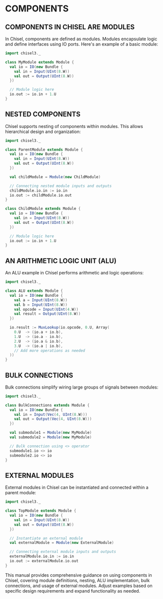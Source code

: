 # COMPONENTS

## COMPONENTS IN CHISEL ARE MODULES

In Chisel, components are defined as modules. Modules encapsulate logic and define interfaces using IO ports. Here's an example of a basic module:

```scala
import chisel3._

class MyModule extends Module {
  val io = IO(new Bundle {
    val in = Input(UInt(8.W))
    val out = Output(UInt(8.W))
  })

  // Module logic here
  io.out := io.in + 1.U
}
```

## NESTED COMPONENTS

Chisel supports nesting of components within modules. This allows hierarchical design and organization:

```scala
import chisel3._

class ParentModule extends Module {
  val io = IO(new Bundle {
    val in = Input(UInt(8.W))
    val out = Output(UInt(8.W))
  })

  val childModule = Module(new ChildModule)

  // Connecting nested module inputs and outputs
  childModule.io.in := io.in
  io.out := childModule.io.out
}

class ChildModule extends Module {
  val io = IO(new Bundle {
    val in = Input(UInt(8.W))
    val out = Output(UInt(8.W))
  })

  // Module logic here
  io.out := io.in + 1.U
}
```

## AN ARITHMETIC LOGIC UNIT (ALU)

An ALU example in Chisel performs arithmetic and logic operations:

```scala
import chisel3._

class ALU extends Module {
  val io = IO(new Bundle {
    val a = Input(UInt(8.W))
    val b = Input(UInt(8.W))
    val opcode = Input(UInt(4.W))
    val result = Output(UInt(8.W))
  })

  io.result := MuxLookup(io.opcode, 0.U, Array(
    0.U  -> (io.a + io.b),
    1.U  -> (io.a - io.b),
    2.U  -> (io.a & io.b),
    3.U  -> (io.a | io.b),
    // Add more operations as needed
  ))
}
```

## BULK CONNECTIONS

Bulk connections simplify wiring large groups of signals between modules:

```scala
import chisel3._

class BulkConnections extends Module {
  val io = IO(new Bundle {
    val in = Input(Vec(4, UInt(8.W)))
    val out = Output(Vec(4, UInt(8.W)))
  })

  val submodule1 = Module(new MyModule)
  val submodule2 = Module(new MyModule)

  // Bulk connection using <> operator
  submodule1.io <> io
  submodule2.io <> io
}
```

## EXTERNAL MODULES

External modules in Chisel can be instantiated and connected within a parent module:

```scala
import chisel3._

class TopModule extends Module {
  val io = IO(new Bundle {
    val in = Input(UInt(8.W))
    val out = Output(UInt(8.W))
  })

  // Instantiate an external module
  val externalModule = Module(new ExternalModule)

  // Connecting external module inputs and outputs
  externalModule.io.in := io.in
  io.out := externalModule.io.out
}
```

This manual provides comprehensive guidance on using components in Chisel, covering module definitions, nesting, ALU implementation, bulk connections, and usage of external modules. Adjust examples based on specific design requirements and expand functionality as needed.
